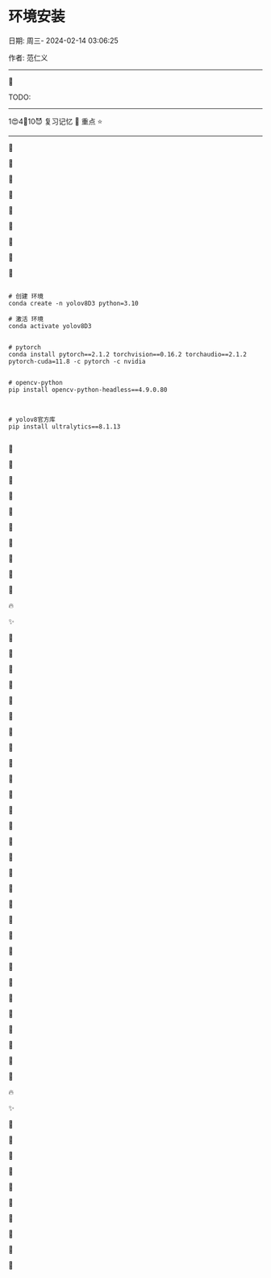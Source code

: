 # 环境安装

日期: 周三- 2024-02-14 03:06:25

作者: 范仁义

---

🍓

TODO:

---

1😍4💜10😈 复习记忆 🚩 重点 ⭐

---

🍎

🍓

🍊

🍒

🍌

🍑

🍍

🍉

🍇

```

# 创建 环境
conda create -n yolov8D3 python=3.10

# 激活 环境
conda activate yolov8D3


# pytorch
conda install pytorch==2.1.2 torchvision==0.16.2 torchaudio==2.1.2 pytorch-cuda=11.8 -c pytorch -c nvidia


# opencv-python
pip install opencv-python-headless==4.9.0.80



# yolov8官方库
pip install ultralytics==8.1.13


```

🍋

🍅

🍐

📖

🍧

🍓

📒

🔧

🌱

🌺

🔥

✨

🍹

🧊

🍄

🌷

💮

🌸

🍁

🌳

🌲

🌴

🍎

🍓

🍊

🍒

🍌

🍑

🍍

🍉

🍇

🍋

🍅

🍐

📖

🍧

🍓

📒

🔧

🌱

🌺

🔥

✨

🍹

🧊

🍄

🌷

💮

🌸

🍁

🌳

🌲

🌴
